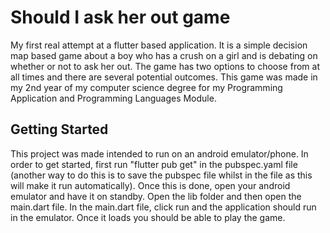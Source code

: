 # Should I ask her out game

My first real attempt at a flutter based application. It is a simple decision map based game about a boy who has a crush on a girl and is debating on whether or not to ask her out. The game has two options to choose from at all times and there are several potential outcomes. This game was made in my 2nd year of my computer science degree for my Programming Application and Programming Languages Module.

## Getting Started

This project was made intended to run on an android emulator/phone. In order to get started, first run "flutter pub get" in the pubspec.yaml file (another way to do this is to save the pubspec file whilst in the file as this will make it run automatically). Once this is done, open your android emulator and have it on standby. Open the lib folder and then open the main.dart file. In the main.dart file, click run and the application should run in the emulator. Once it loads you should be able to play the game.
